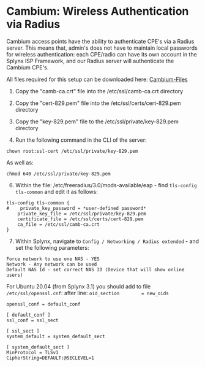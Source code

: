 Cambium: Wireless Authentication via Radius
==========

Cambium access points have the ability to authenticate CPE's via a Radius server. This means that, admin's does not have to maintain local passwords for wireless authentication: each CPE/radio can have its own account in the Splynx ISP Framework, and our Radius server will authenticate the Cambium CPE's.

All files required for this setup can be downloaded here: [Cambium-Files](networking/authentication_users/cambium_wireless_auth_radius/cambium-certs.zip)

1. Copy the "camb-ca.crt" file into the /etc/ssl/camb-ca.crt directory

2. Copy the "cert-829.pem" file into the /etc/ssl/certs/cert-829.pem directory

3. Copy the "key-829.pem" file to the /etc/ssl/private/key-829.pem directory

4. Run the following command in the CLI of the server:
```
chown root:ssl-cert /etc/ssl/private/key-829.pem
```

  As well as:
```
chmod 640 /etc/ssl/private/key-829.pem
```

6. Within the file: /etc/freeradius/3.0/mods-available/eap - find `tls-config tls-common` and edit it as follows:

```
tls-config tls-common {
#    private_key_password = *user-defined password*
    private_key_file = /etc/ssl/private/key-829.pem
    certificate_file = /etc/ssl/certs/cert-829.pem
    ca_file = /etc/ssl/camb-ca.crt    
}
```
7. Within Splynx, navigate to `Config / Networking / Radius extended` - and set the following parameters:

```
Force network to use one NAS - YES
Network - Any network can be used
Default NAS Id - set correct NAS ID (Device that will show online users)
```


For Ubuntu 20.04 (from Splynx 3.1) you should add to file `/etc/ssl/openssl.cnf`:
after line: `oid_section		= new_oids`
```
openssl_conf = default_conf

[ default_conf ]
ssl_conf = ssl_sect

[ ssl_sect ]
system_default = system_default_sect

[ system_default_sect ]
MinProtocol = TLSv1
CipherString=DEFAULT:@SECLEVEL=1
```
